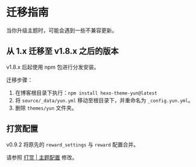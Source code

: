# 迁移指南

当你升级主题时，可能会遇到一些不兼容更新。

## 从 1.x 迁移至 v1.8.x 之后的版本

<Badge>v1.8.x</Badge> 后起使用 npm 包进行分发安装。

迁移步骤：

1. 在博客根目录下执行：`npm install hexo-theme-yun@latest`
2. 将 `source/_data/yun.yml` 移动至根目录下，并重命名为 `_config.yun.yml`。
3. 删除 `themes/yun` 文件夹。

## 打赏配置

<Badge>v0.9.2</Badge> 将原先的 `reward_settings` 与 `reward` 配置合并。

请参照 [打赏 | 主题配置](/guide/config.html#打赏) 修改。
